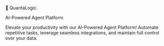 
🚀 QuantaLogic.


AI-Powered Agent Platform

Elevate your productivity with our AI-Powered Agent Platform! Automate repetitive tasks, leverage seamless integrations, and maintain full control over your data. 
